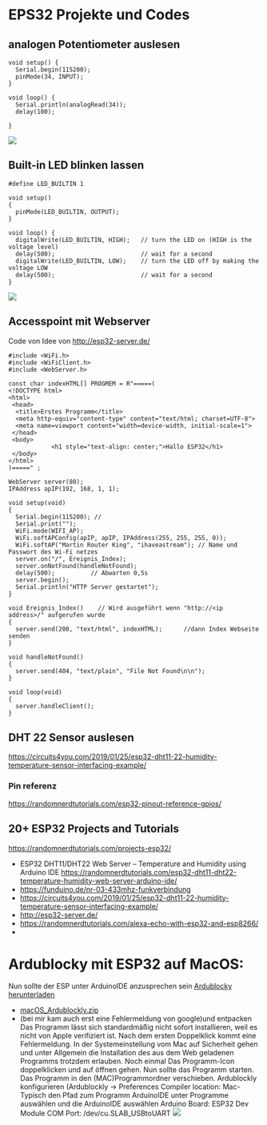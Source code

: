 # EPS32 Projekte und Codes

## analogen Potentiometer auslesen
```
void setup() {
  Serial.begin(115200);
  pinMode(34, INPUT);
}

void loop() {
  Serial.println(analogRead(34));
  delay(100);

}
```

![](https://i.imgur.com/XcMYdMa.jpg)



## Built-in LED blinken lassen

```
#define LED_BUILTIN 1
 
void setup()
{
  pinMode(LED_BUILTIN, OUTPUT);
}
 
void loop() {
  digitalWrite(LED_BUILTIN, HIGH);   // turn the LED on (HIGH is the voltage level)
  delay(500);                        // wait for a second
  digitalWrite(LED_BUILTIN, LOW);    // turn the LED off by making the voltage LOW
  delay(500);                        // wait for a second
}
```

![](https://i.imgur.com/Lpo3EBl.jpg)

## Accesspoint mit Webserver
Code von Idee von http://esp32-server.de/

```
#include <WiFi.h>
#include <WiFiClient.h>
#include <WebServer.h>
 
const char indexHTML[] PROGMEM = R"=====(
<!DOCTYPE html>
<html>
 <head>
  <title>Erstes Programm</title>
  <meta http-equiv="content-type" content="text/html; charset=UTF-8">
  <meta name=viewport content="width=device-width, initial-scale=1"> 
 </head>
 <body>
            <h1 style="text-align: center;">Hallo ESP32</h1>
 </body>
</html>
)=====" ;
 
WebServer server(80);
IPAddress apIP(192, 168, 1, 1);
 
void setup(void)
{
  Serial.begin(115200); //
  Serial.print("");
  WiFi.mode(WIFI_AP);
  WiFi.softAPConfig(apIP, apIP, IPAddress(255, 255, 255, 0));
  WiFi.softAP("Martin Router King", "ihaveastream"); // Name und Passwort des Wi-Fi netzes
  server.on("/", Ereignis_Index);
  server.onNotFound(handleNotFound);
  delay(500);          // Abwarten 0,5s
  server.begin();
  Serial.println("HTTP Server gestartet");
}
 
void Ereignis_Index()    // Wird ausgeführt wenn "http://<ip address>/" aufgerufen wurde
{
  server.send(200, "text/html", indexHTML);      //dann Index Webseite senden 
}
 
void handleNotFound()
{
  server.send(404, "text/plain", "File Not Found\n\n");
}
 
void loop(void) 
{
  server.handleClient();
}
```


## DHT 22 Sensor auslesen
https://circuits4you.com/2019/01/25/esp32-dht11-22-humidity-temperature-sensor-interfacing-example/


### Pin referenz
https://randomnerdtutorials.com/esp32-pinout-reference-gpios/


## 20+ ESP32 Projects and Tutorials
https://randomnerdtutorials.com/projects-esp32/
* ESP32 DHT11/DHT22 Web Server – Temperature and Humidity using Arduino IDE https://randomnerdtutorials.com/esp32-dht11-dht22-temperature-humidity-web-server-arduino-ide/
* https://funduino.de/nr-03-433mhz-funkverbindung
* https://circuits4you.com/2019/01/25/esp32-dht11-22-humidity-temperature-sensor-interfacing-example/
* http://esp32-server.de/
* https://randomnerdtutorials.com/alexa-echo-with-esp32-and-esp8266/
* 


# Ardublocky mit ESP32 auf MacOS:

Nun sollte der ESP unter ArduinoIDE anzusprechen sein [Ardublocky herunterladen](https://open.hpi.de/courses/mikrocontroller2019/items/7mYNCZVQuJhS6bUfs6e0F) 
- [macOS_Ardublockly.zip](https://drive.google.com/file/d/1qAXS3Zjnokmcj4SSpR4fH2hY3V5i9KZ1/view?usp=sharing)
- (bei mir kam auch erst eine Fehlermeldung von google)und entpacken Das Programm lässt sich standardmäßig nicht sofort installieren, weil es nicht von Apple verifiziert ist. Nach dem ersten Doppelklick kommt eine Fehlermeldung. In der Systemeinstellung vom Mac auf Sicherheit gehen und unter Allgemein die Installation des aus dem Web geladenen Programms trotzdem erlauben. Noch einmal Das Programm-Icon doppelklicken und auf öffnen gehen. Nun sollte das Programm starten. Das Programm in den (MAC)Programmordner verschieben. Ardublockly konfigurieren (Ardublockly -> Preferences Compiler location: Mac-Typisch den Pfad zum Programm ArduinoIDE unter Programme auswählen und die ArduinoIDE auswählen Arduino Board: ESP32 Dev Module COM Port: /dev/cu.SLAB_USBtoUART 
![](https://i.imgur.com/rnAagSO.png)